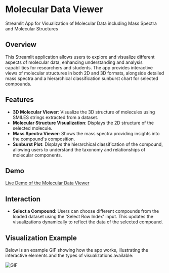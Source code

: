 # Molecular Data Viewer

Streamlit App for Visualization of Molecular Data including Mass Spectra and Molecular Structures

## Overview

This Streamlit application allows users to explore and visualize different aspects of molecular data, enhancing understanding and analysis capabilities for researchers and students. The app provides interactive views of molecular structures in both 2D and 3D formats, alongside detailed mass spectra and a hierarchical classification sunburst chart for selected compounds.

## Features

- **3D Molecular Viewer**: Visualize the 3D structure of molecules using SMILES strings extracted from a dataset.
- **Molecular Structure Visualization**: Displays the 2D structure of the selected molecule.
- **Mass Spectra Viewer**: Shows the mass spectra providing insights into the compound's composition.
- **Sunburst Plot**: Displays the hierarchical classification of the compound, allowing users to understand the taxonomy and relationships of molecular components.

## Demo

[Live Demo of the Molecular Data Viewer](https://mass-spec-viewer-qhncgzreba83latmkzhj3t.streamlit.app/)

## Interaction

- **Select a Compound**: Users can choose different compounds from the loaded dataset using the 'Select Row Index' input. This updates the visualizations dynamically to reflect the data of the selected compound.

## Visualization Example

Below is an example GIF showing how the app works, illustrating the interactive elements and the types of visualizations available:

![GIF](https://raw.githubusercontent.com/victormurcia/Mass-Spec-Viewer/main/mass%20spec%20viewer.gif)
